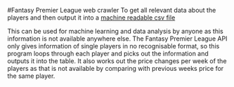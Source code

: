 #Fantasy Premier League web crawler
To get all relevant data about the players and then output it into a [machine readable csv file](https://github.com/miteyan/FantasyPLWebCrawler/blob/master/c.csv)

This can be used for machine learning and data analysis by anyone as this information is not available anywhere else.
The Fantasy Premier League API only gives information of single players in no recognisable format, so this program
loops through each player and picks out the information and outputs it into the table. It also works out the price changes 
per week of the players as that is not available by comparing with previous weeks price for the same player.
